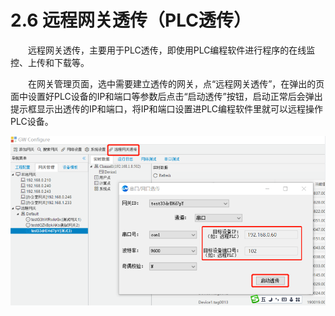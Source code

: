 # 2.6 远程网关透传（PLC透传）



　　远程网关透传，主要用于PLC透传，即使用PLC编程软件进行程序的在线监控、上传和下载等。

　　在网关管理页面，选中需要建立透传的网关，点“远程网关透传”，在弹出的页面中设置好PLC设备的IP和端口等参数后点击“启动透传”按钮，启动正常后会弹出提示框显示出透传的IP和端口，将IP和端口设置进PLC编程软件里就可以远程操作PLC设备。

![远程网关透传](assets/远程网关透传.png)

